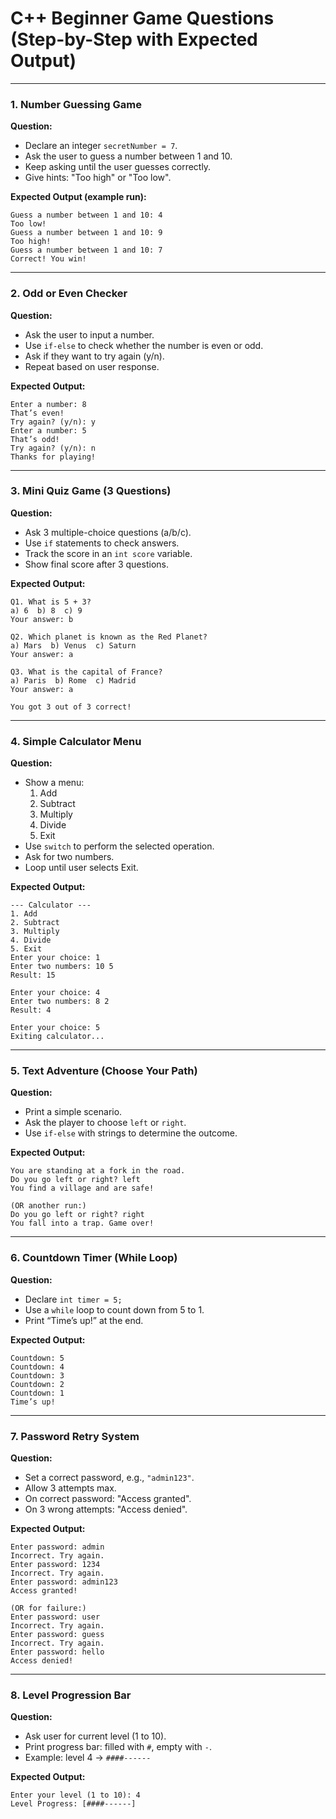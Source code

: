 # C++ Beginner Game Questions (Step-by-Step with Expected Output)

---

### 1. **Number Guessing Game**

**Question:**

- Declare an integer `secretNumber = 7`.
- Ask the user to guess a number between 1 and 10.
- Keep asking until the user guesses correctly.
- Give hints: "Too high" or "Too low".

**Expected Output (example run):**
```
Guess a number between 1 and 10: 4  
Too low!  
Guess a number between 1 and 10: 9  
Too high!  
Guess a number between 1 and 10: 7  
Correct! You win!
```

---

### 2. **Odd or Even Checker**

**Question:**

- Ask the user to input a number.
- Use `if-else` to check whether the number is even or odd.
- Ask if they want to try again (y/n).
- Repeat based on user response.

**Expected Output:**
```
Enter a number: 8  
That’s even!  
Try again? (y/n): y  
Enter a number: 5  
That’s odd!  
Try again? (y/n): n  
Thanks for playing!
```

---

### 3. **Mini Quiz Game (3 Questions)**

**Question:**

- Ask 3 multiple-choice questions (a/b/c).
- Use `if` statements to check answers.
- Track the score in an `int score` variable.
- Show final score after 3 questions.

**Expected Output:**
```
Q1. What is 5 + 3?  
a) 6  b) 8  c) 9  
Your answer: b  

Q2. Which planet is known as the Red Planet?  
a) Mars  b) Venus  c) Saturn  
Your answer: a  

Q3. What is the capital of France?  
a) Paris  b) Rome  c) Madrid  
Your answer: a  

You got 3 out of 3 correct!
```

---

### 4. **Simple Calculator Menu**

**Question:**

- Show a menu:
  1. Add  
  2. Subtract  
  3. Multiply  
  4. Divide  
  5. Exit  
- Use `switch` to perform the selected operation.
- Ask for two numbers.
- Loop until user selects Exit.

**Expected Output:**
```
--- Calculator ---
1. Add
2. Subtract
3. Multiply
4. Divide
5. Exit
Enter your choice: 1  
Enter two numbers: 10 5  
Result: 15  

Enter your choice: 4  
Enter two numbers: 8 2  
Result: 4  

Enter your choice: 5  
Exiting calculator...
```

---

### 5. **Text Adventure (Choose Your Path)**

**Question:**

- Print a simple scenario.
- Ask the player to choose `left` or `right`.
- Use `if-else` with strings to determine the outcome.

**Expected Output:**
```
You are standing at a fork in the road.  
Do you go left or right? left  
You find a village and are safe!

(OR another run:)
Do you go left or right? right  
You fall into a trap. Game over!
```

---

### 6. **Countdown Timer (While Loop)**

**Question:**

- Declare `int timer = 5;`
- Use a `while` loop to count down from 5 to 1.
- Print “Time’s up!” at the end.

**Expected Output:**
```
Countdown: 5  
Countdown: 4  
Countdown: 3  
Countdown: 2  
Countdown: 1  
Time’s up!
```

---

### 7. **Password Retry System**

**Question:**

- Set a correct password, e.g., `"admin123"`.
- Allow 3 attempts max.
- On correct password: "Access granted".
- On 3 wrong attempts: "Access denied".

**Expected Output:**
```
Enter password: admin  
Incorrect. Try again.  
Enter password: 1234  
Incorrect. Try again.  
Enter password: admin123  
Access granted!

(OR for failure:)
Enter password: user  
Incorrect. Try again.  
Enter password: guess  
Incorrect. Try again.  
Enter password: hello  
Access denied!
```

---

### 8. **Level Progression Bar**

**Question:**

- Ask user for current level (1 to 10).
- Print progress bar: filled with `#`, empty with `-`.
- Example: level 4 → `####------`

**Expected Output:**
```
Enter your level (1 to 10): 4  
Level Progress: [####------]
```

